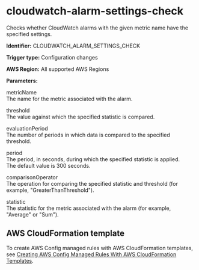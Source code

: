 # cloudwatch\-alarm\-settings\-check<a name="cloudwatch-alarm-settings-check"></a>

Checks whether CloudWatch alarms with the given metric name have the specified settings\.

**Identifier:** CLOUDWATCH\_ALARM\_SETTINGS\_CHECK

**Trigger type:** Configuration changes

**AWS Region:** All supported AWS Regions

**Parameters:**

metricName  
The name for the metric associated with the alarm\.

threshold  
The value against which the specified statistic is compared\.

evaluationPeriod  
The number of periods in which data is compared to the specified threshold\.

period   
The period, in seconds, during which the specified statistic is applied\.  
The default value is 300 seconds\.

comparisonOperator  
The operation for comparing the specified statistic and threshold \(for example, "GreaterThanThreshold"\)\.

statistic  
The statistic for the metric associated with the alarm \(for example, "Average" or "Sum"\)\.

## AWS CloudFormation template<a name="w22aac11c29c17c63c15"></a>

To create AWS Config managed rules with AWS CloudFormation templates, see [Creating AWS Config Managed Rules With AWS CloudFormation Templates](aws-config-managed-rules-cloudformation-templates.md)\.